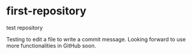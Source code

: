 # first-repository
test repository

Testing to edit a file to write a commit message.
Looking forward to use more functionalities in GitHub soon.
